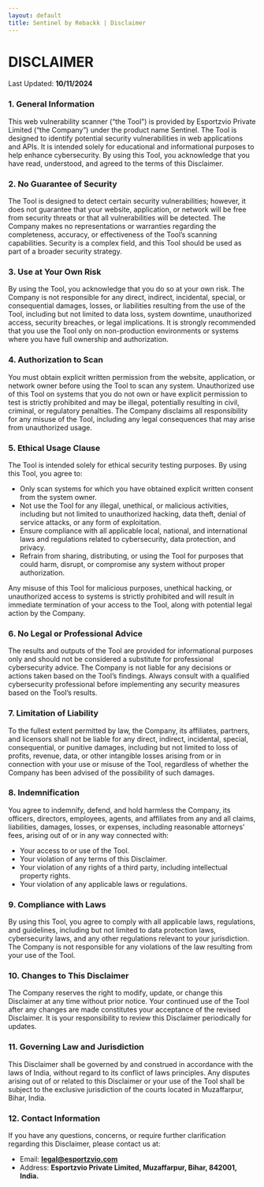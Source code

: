 ```yaml
---
layout: default
title: Sentinel by Rebackk | Disclaimer
---
```

# DISCLAIMER

Last Updated: **10/11/2024**

### 1. General Information

This web vulnerability scanner (“the Tool”) is provided by Esportzvio Private Limited (“the Company”) under the product name Sentinel. The Tool is designed to identify potential security vulnerabilities in web applications and APIs. It is intended solely for educational and informational purposes to help enhance cybersecurity. By using this Tool, you acknowledge that you have read, understood, and agreed to the terms of this Disclaimer.

### 2. No Guarantee of Security

The Tool is designed to detect certain security vulnerabilities; however, it does not guarantee that your website, application, or network will be free from security threats or that all vulnerabilities will be detected. The Company makes no representations or warranties regarding the completeness, accuracy, or effectiveness of the Tool’s scanning capabilities. Security is a complex field, and this Tool should be used as part of a broader security strategy.

### 3. Use at Your Own Risk

By using the Tool, you acknowledge that you do so at your own risk. The Company is not responsible for any direct, indirect, incidental, special, or consequential damages, losses, or liabilities resulting from the use of the Tool, including but not limited to data loss, system downtime, unauthorized access, security breaches, or legal implications. It is strongly recommended that you use the Tool only on non-production environments or systems where you have full ownership and authorization.

### 4. Authorization to Scan

You must obtain explicit written permission from the website, application, or network owner before using the Tool to scan any system. Unauthorized use of this Tool on systems that you do not own or have explicit permission to test is strictly prohibited and may be illegal, potentially resulting in civil, criminal, or regulatory penalties. The Company disclaims all responsibility for any misuse of the Tool, including any legal consequences that may arise from unauthorized usage.

### 5. Ethical Usage Clause

The Tool is intended solely for ethical security testing purposes. By using this Tool, you agree to:
- Only scan systems for which you have obtained explicit written consent from the system owner.
- Not use the Tool for any illegal, unethical, or malicious activities, including but not limited to unauthorized hacking, data theft, denial of service attacks, or any form of exploitation.
- Ensure compliance with all applicable local, national, and international laws and regulations related to cybersecurity, data protection, and privacy.
- Refrain from sharing, distributing, or using the Tool for purposes that could harm, disrupt, or compromise any system without proper authorization.

Any misuse of this Tool for malicious purposes, unethical hacking, or unauthorized access to systems is strictly prohibited and will result in immediate termination of your access to the Tool, along with potential legal action by the Company.

### 6. No Legal or Professional Advice

The results and outputs of the Tool are provided for informational purposes only and should not be considered a substitute for professional cybersecurity advice. The Company is not liable for any decisions or actions taken based on the Tool’s findings. Always consult with a qualified cybersecurity professional before implementing any security measures based on the Tool’s results.

### 7. Limitation of Liability

To the fullest extent permitted by law, the Company, its affiliates, partners, and licensors shall not be liable for any direct, indirect, incidental, special, consequential, or punitive damages, including but not limited to loss of profits, revenue, data, or other intangible losses arising from or in connection with your use or misuse of the Tool, regardless of whether the Company has been advised of the possibility of such damages.

### 8. Indemnification

You agree to indemnify, defend, and hold harmless the Company, its officers, directors, employees, agents, and affiliates from any and all claims, liabilities, damages, losses, or expenses, including reasonable attorneys’ fees, arising out of or in any way connected with:
- Your access to or use of the Tool.
- Your violation of any terms of this Disclaimer.
- Your violation of any rights of a third party, including intellectual property rights.
- Your violation of any applicable laws or regulations.

### 9. Compliance with Laws

By using this Tool, you agree to comply with all applicable laws, regulations, and guidelines, including but not limited to data protection laws, cybersecurity laws, and any other regulations relevant to your jurisdiction. The Company is not responsible for any violations of the law resulting from your use of the Tool.

### 10. Changes to This Disclaimer

The Company reserves the right to modify, update, or change this Disclaimer at any time without prior notice. Your continued use of the Tool after any changes are made constitutes your acceptance of the revised Disclaimer. It is your responsibility to review this Disclaimer periodically for updates.

### 11. Governing Law and Jurisdiction

This Disclaimer shall be governed by and construed in accordance with the laws of India, without regard to its conflict of laws principles. Any disputes arising out of or related to this Disclaimer or your use of the Tool shall be subject to the exclusive jurisdiction of the courts located in Muzaffarpur, Bihar, India.

### 12. Contact Information

If you have any questions, concerns, or require further clarification regarding this Disclaimer, please contact us at:

- Email: **legal@esportzvio.com**
- Address: **Esportzvio Private Limited, Muzaffarpur, Bihar, 842001, India.**